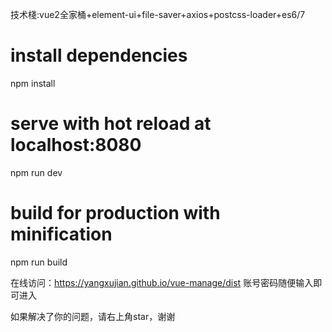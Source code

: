技术棧:vue2全家桶+element-ui+file-saver+axios+postcss-loader+es6/7

# install dependencies
npm install

# serve with hot reload at localhost:8080
npm run dev

# build for production with minification
npm run build

在线访问：https://yangxujian.github.io/vue-manage/dist
账号密码随便输入即可进入

如果解决了你的问题，请右上角star，谢谢
